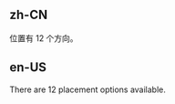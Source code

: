 ## zh-CN

位置有 12 个方向。

## en-US

There are 12 placement options available.

<style>
.code-box-demo .ant-btn {
  margin-right: 8px;
  margin-bottom: 8px;
}
.code-box-demo .ant-btn-rtl {
  margin-left: 8px;
  margin-bottom: 8px;
}
</style>
